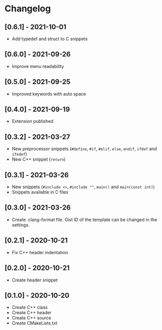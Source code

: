 # Changelog

## [0.6.1] - 2021-10-01

- Add typedef and struct to C snippets

## [0.6.0] - 2021-09-26

- Improve menu readability

## [0.5.0] - 2021-09-25

- Improved keywords with auto space

## [0.4.0] - 2021-09-19

- Extension published

## [0.3.2] - 2021-03-27

- New preprocessor snippets (`#define`, `#if`, `#elif`, `else`, `endif`, `ifdef` and `ifndef`)
- New C++ snippet (`return`)

## [0.3.1] - 2021-03-26

- New snippets (`#include <>`, `#include ""`, `main()` and `main(const int)`)
- Snippets available in C files

## [0.3.0] - 2021-03-26

- Create .clang-format file. Gist ID of the template can be changed in the settings.

## [0.2.1] - 2020-10-21

- Fix C++ header indentation

## [0.2.0] - 2020-10-21

- Create header snippet

## [0.1.0] - 2020-10-20

- Create C++ class
- Create C++ header
- Create C++ source
- Create CMakeLists.txt

